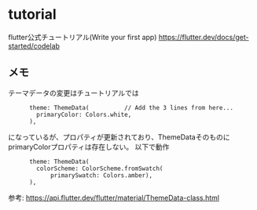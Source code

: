 # tutorial
flutter公式チュートリアル(Write your first app)
https://flutter.dev/docs/get-started/codelab

## メモ
テーマデータの変更はチュートリアルでは
```
      theme: ThemeData(          // Add the 3 lines from here...
        primaryColor: Colors.white,
      ),
```
になっているが、プロパティが更新されており、ThemeDataそのものにprimaryColorプロパティは存在しない。
以下で動作
```
      theme: ThemeData(
        colorScheme: ColorScheme.fromSwatch(
            primarySwatch: Colors.amber),
      ),
```
参考: https://api.flutter.dev/flutter/material/ThemeData-class.html